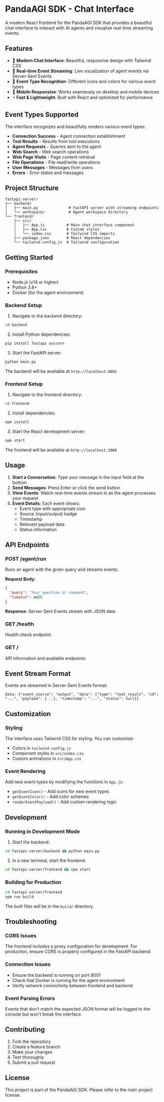 # PandaAGI SDK - Chat Interface

A modern React frontend for the PandaAGI SDK that provides a beautiful chat interface to interact with AI agents and visualize real-time streaming events.

## Features

- 🎨 **Modern Chat Interface**: Beautiful, responsive design with Tailwind CSS
- 🔄 **Real-time Event Streaming**: Live visualization of agent events via Server-Sent Events
- 🎯 **Event Type Recognition**: Different icons and colors for various event types
- 📱 **Mobile Responsive**: Works seamlessly on desktop and mobile devices
- ⚡ **Fast & Lightweight**: Built with React and optimized for performance

## Event Types Supported

The interface recognizes and beautifully renders various event types:

- **Connection Success** - Agent connection establishment
- **Tool Results** - Results from tool executions
- **Agent Requests** - Queries sent to the agent
- **Web Search** - Web search operations
- **Web Page Visits** - Page content retrieval
- **File Operations** - File read/write operations
- **User Messages** - Messages from users
- **Errors** - Error states and messages

## Project Structure

```
fastapi-server/
├── backend/
│   ├── main.py              # FastAPI server with streaming endpoints
│   └── workspace/           # Agent workspace directory
└── frontend/
    ├── src/
    │   ├── App.js          # Main chat interface component
    │   ├── App.css         # Custom styles
    │   └── index.css       # Tailwind CSS imports
    ├── package.json        # React dependencies
    └── tailwind.config.js  # Tailwind configuration
```

## Getting Started

### Prerequisites

- Node.js (v14 or higher)
- Python 3.8+
- Docker (for the agent environment)

### Backend Setup

1. Navigate to the backend directory:
```bash
cd backend
```

2. Install Python dependencies:
```bash
pip install fastapi uvicorn
```

3. Start the FastAPI server:
```bash
python main.py
```

The backend will be available at `http://localhost:8001`

### Frontend Setup

1. Navigate to the frontend directory:
```bash
cd frontend
```

2. Install dependencies:
```bash
npm install
```

3. Start the React development server:
```bash
npm start
```

The frontend will be available at `http://localhost:3000`

## Usage

1. **Start a Conversation**: Type your message in the input field at the bottom
2. **Send Messages**: Press Enter or click the send button
3. **View Events**: Watch real-time events stream in as the agent processes your request
4. **Event Details**: Each event shows:
   - Event type with appropriate icon
   - Source (input/output) badge
   - Timestamp
   - Relevant payload data
   - Status information

## API Endpoints

### POST /agent/run
Runs an agent with the given query and streams events.

**Request Body:**
```json
{
  "query": "Your question or command",
  "timeout": null
}
```

**Response:** Server-Sent Events stream with JSON data

### GET /health
Health check endpoint.

### GET /
API information and available endpoints.

## Event Stream Format

Events are streamed in Server-Sent Events format:

```
data: {"event_source": "output", "data": {"type": "tool_result", "id": "...", "payload": {...}, "timestamp": "...", "status": null}}
```

## Customization

### Styling
The interface uses Tailwind CSS for styling. You can customize:
- Colors in `tailwind.config.js`
- Component styles in `src/index.css`
- Custom animations in `src/App.css`

### Event Rendering
Add new event types by modifying the functions in `App.js`:
- `getEventIcon()` - Add icons for new event types
- `getEventColor()` - Add color schemes
- `renderEventPayload()` - Add custom rendering logic

## Development

### Running in Development Mode

1. Start the backend:
```bash
cd fastapi-server/backend && python main.py
```

2. In a new terminal, start the frontend:
```bash
cd fastapi-server/frontend && npm start
```

### Building for Production

```bash
cd fastapi-server/frontend
npm run build
```

The built files will be in the `build/` directory.

## Troubleshooting

### CORS Issues
The frontend includes a proxy configuration for development. For production, ensure CORS is properly configured in the FastAPI backend.

### Connection Issues
- Ensure the backend is running on port 8001
- Check that Docker is running for the agent environment
- Verify network connectivity between frontend and backend

### Event Parsing Errors
Events that don't match the expected JSON format will be logged to the console but won't break the interface.

## Contributing

1. Fork the repository
2. Create a feature branch
3. Make your changes
4. Test thoroughly
5. Submit a pull request

## License

This project is part of the PandaAGI SDK. Please refer to the main project license. 